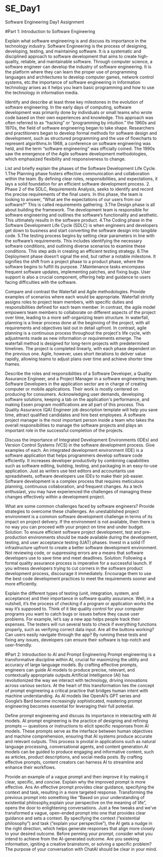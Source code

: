 # SE_Day1
Software Engineering Day1 Assignment

#Part 1: Introduction to Software Engineering
            
Explain what software engineering is and discuss its importance in the technology industry.
Software Engineering is the process of designing, developing, testing, and maintaining software. It is a systematic and disciplined approach to software development that aims to create high-quality, reliable, and maintainable software. Through computer science, a software engineer can develop the industry of software engineering. It is the platform where they can learn the proper use of programming languages and architectures to develop computer games, network control systems, etc.the importance of software engineering in Information technology arises as it helps you learn basic programming and how to use the technology in information media.     

Identify and describe at least three key milestones in the evolution of software engineering.
In the early days of computing, software development was primarily done by individuals or small teams who wrote code based on their own experiences and knowledge. This approach was often referred to as “hacking” or “programming by intuition.”
 the 1960s and 1970s, the field of software engineering began to take shape. Researchers and practitioners began to develop formal methods for software design and development, such as structured programming and the use of flowcharts to represent algorithms.In 1968, a conference on software engineering was held, and the term “software engineering” was officially coined. The 1990s saw the emergence of the Agile software development methodologies, which emphasized flexibility and responsiveness to change. 

List and briefly explain the phases of the Software Development Life Cycle.
1.The Planning phase fosters effective communication and collaboration within the team. By defining clear roles, responsibilities, and expectations, it lays a solid foundation for an efficient software development process.
2. Phase 2 of the SDLC, Requirements Analysis, seeks to identify and record the precise requirements of the final users. In this phase, the team is looking to answer, “What are the expectations of our users from our software?” This is called requirements gathering.
3.The Design phase is all about building the framework. The development team is responsible for software engineering and outlines the software’s functionality and aesthetic. This ultimately results in the software product.
4.The Coding phase in the Software Development Life Cycle (SDLC) is when engineers and developers get down to business and start converting the software design into tangible code.
5.The testing process begins by setting clear parameters in line with the software’s requirements. This includes identifying the necessary software conditions, and outlining diverse scenarios to examine these conditions. This step aids in creating an efficient testing strategy.
6.The Deployment phase doesn’t signal the end, but rather a notable milestone. It signifies the shift from a project phase to a product phase, where the software begins to fulfill its purpose.
7.Maintenance tasks encompass frequent software updates, implementing patches, and fixing bugs. User support is also a crucial component, offering help and guidance to users facing difficulties with the software.


Compare and contrast the Waterfall and Agile methodologies. Provide examples of scenarios where each would be appropriate.
Waterfall strictly assigns roles to project team members, with specific duties and responsibilities defined for each team member. In contrast, the agile model empowers team members to collaborate on different aspects of the project over time, leading to a more self-organizing team structure.
In waterfall, planning is a linear process done at the beginning of the project, with all requirements and objectives laid out in detail upfront. In contrast, agile planning is a continuous process throughout the project's life cycle, with adjustments made as new information or requirements emerge.
The waterfall method is designed for long-term projects with predetermined timelines. The project is completed linearly, with each phase dependent on the previous one. Agile, however, uses short iterations to deliver value rapidly, allowing teams to adjust plans over time and achieve shorter time frames.

Describe the roles and responsibilities of a Software Developer, a Quality Assurance Engineer, and a Project Manager in a software engineering team.
Software Developers in the application sector are in charge of creating computer or mobile applications. Their work is mostly centered on producing for consumers. Acknowledging user demands, developing software solutions, keeping a tab on the application's performance, and making Essen program modifications are all part of this process.
This Quality Assurance (QA) Engineer job description template will help you save time, attract qualified candidates and hire best employees.
A software project manager is the most important person inside a team who takes the overall responsibilities to manage the software projects and plays an important role in the successful completion of the projects. 

Discuss the importance of Integrated Development Environments (IDEs) and Version Control Systems (VCS) in the software development process. Give examples of each.
An integrated development environment (IDE) is a software application that helps programmers develop software code efficiently. It increases developer productivity by combining capabilities such as software editing, building, testing, and packaging in an easy-to-use application. Just as writers use text editors and accountants use spreadsheets, software developers use IDEs to make their job easier.
Software development is a complex process that requires meticulous planning, continuous collaboration, and frequent changes. As a tech enthusiast, you may have experienced the challenges of managing these changes effectively within a development project.

What are some common challenges faced by software engineers? Provide strategies to overcome these challenges.
An unestablished project environment is a common software development challenge in terms of its impact on project delivery. If the environment is not available, then there is no way you can proceed with your project on time and under budget.
Solution: To ensure efficient software project development, test and pre-production environments should be made available during the development, testing, and user acceptance testing (UAT) phases. Invest in a solid IT infrastructure upfront to create a better software development environment.
Not reviewing code, or suppressing errors are a means that software developers use to save time and meet deadlines. 
Solution: Following a formal quality assurance process is imperative for a successful launch. If you witness developers trying to cut corners in the software product development process, discourage it immediately. Encourage them to use the best code development practices to meet the requirements sooner and more efficiently.


Explain the different types of testing (unit, integration, system, and acceptance) and their importance in software quality assurance.
Well, in a nutshell, it’s the process of checking if a program or application works the way it’s supposed to. Think of it like quality control for your computer programs you want to catch bugs or issues before they cause user problems.
For example, let’s say a new app helps people track their expenses. The testers will run several tests to check if everything functions properly, such as verifying correct data input. Are all the buttons working? Can users easily navigate through the app? By running these tests and fixing any issues, developers can ensure their software is top-notch and user-friendly.

#Part 2: Introduction to AI and Prompt Engineering
Prompt engineering is a transformative discipline within AI, crucial for maximizing the utility and accuracy of large language models. By crafting effective prompts, engineers can guide AI models to produce precise, relevant, and contextually appropriate outputs.Artificial Intelligence (AI) has revolutionized the way we interact with technology, driving innovations across various sectors. At the heart of this transformation lies the concept of prompt engineering a critical practice that bridges human intent with machine understanding. As AI models like OpenAI’s GPT series and Google’s Bard become increasingly sophisticated, mastering prompt engineering becomes essential for leveraging their full potential.     

Define prompt engineering and discuss its importance in interacting with AI models.
AI prompt engineering is the practice of designing and refining prompts — questions or instructions to elicit specific responses from AI models. These prompts serve as the interface between human objectives and machine comprehension, ensuring that AI systems produce accurate and relevant outputs. This process is pivotal in applications such as natural language processing, conversational agents, and content generation.AI models can be guided to produce engaging and informative content, such as articles, product descriptions, and social media posts. By crafting effective prompts, content creators can harness AI to streamline and enhance their workflows.

Provide an example of a vague prompt and then improve it by making it clear, specific, and concise. Explain why the improved prompt is more effective.
Ans
An effective prompt provides clear guidance, specifying the context and task, resulting in a more targeted response. Transforming the previous prompt into something like “Based on your understanding of existential philosophy,explain your perspective on the meaning of life”, opens the door to enlightening conversations. 
Just a few tweaks and we’ve transformed a vague, open-ended prompt into one that provides clear guidance and sets a context. By specifying the context (“existential philosophy”) and task (“explain your perspective”), the AI gets a nudge in the right direction, which helps generate responses that align more closely to your desired outcome.
Before penning your prompt, consider what you intend to achieve from the AI-generated outcome. Are you seeking information, igniting a creative brainstorm, or solving a specific problem? The purpose of your conversation with ChatAI should be clear in your mind.


